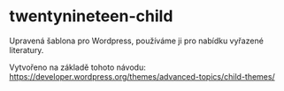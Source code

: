 # twentynineteen-child

Upravená šablona pro Wordpress, používáme ji pro nabídku vyřazené literatury.

Vytvořeno na základě tohoto návodu: https://developer.wordpress.org/themes/advanced-topics/child-themes/

